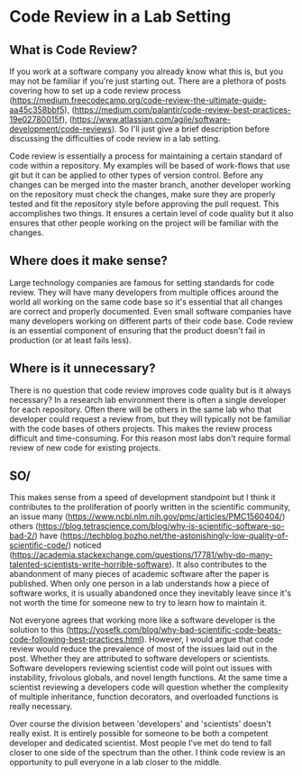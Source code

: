 # Code Review in a Lab Setting

## What is Code Review?
If you work at a software company you already know what this is, but you may not be familiar if you're just starting out. There are a plethora of posts covering how to set up a code review process (https://medium.freecodecamp.org/code-review-the-ultimate-guide-aa45c358bbf5), (https://medium.com/palantir/code-review-best-practices-19e02780015f), (https://www.atlassian.com/agile/software-development/code-reviews). So I'll just give a brief description before discussing the difficulties of code review in a lab setting.

Code review is essentially a process for maintaining a certain standard of code within a repository. My examples will be based of work-flows that use git but it can be applied to other types of version control. Before any changes can be merged into the master branch, another developer working on the repository must check the changes, make sure they are properly tested and fit the repository style before approving the pull request. This accomplishes two things. It ensures a certain level of code quality but it also ensures that other people working on the project will be familiar with the changes.

## Where does it make sense?
Large technology companies are famous for setting standards for code review. They will have many developers from multiple offices around the world all working on the same code base so it's essential that all changes are correct and properly documented. Even small software companies have many developers working on different parts of their code base. Code review is an essential component of ensuring that the product doesn't fail in production (or at least fails less). 

## Where is it unnecessary?
There is no question that code review improves code quality but is it always necessary? In a research lab environment there is often a single developer for each repository. Often there will be others in the same lab who that developer could request a review from, but they will typically not be familiar with the code bases of others projects. This makes the review process difficult and time-consuming. For this reason most labs don't require formal review of new code for existing projects.

## SO/
This makes sense from a speed of development standpoint but I think it contributes to the proliferation of poorly written in the scientific community, an issue many (https://www.ncbi.nlm.nih.gov/pmc/articles/PMC1560404/) others (https://blog.tetrascience.com/blog/why-is-scientific-software-so-bad-2/) have (https://techblog.bozho.net/the-astonishingly-low-quality-of-scientific-code/) noticed (https://academia.stackexchange.com/questions/17781/why-do-many-talented-scientists-write-horrible-software). It also contributes to the abandonment of many pieces of academic software after the paper is published. When only one person in a lab understands how a piece of software works, it is usually abandoned once they inevitably leave since it's not worth the time for someone new to try to learn how to maintain it.

Not everyone agrees that working more like a software developer is the solution to this (https://yosefk.com/blog/why-bad-scientific-code-beats-code-following-best-practices.html). However, I would argue that code review would reduce the prevalence of most of the issues laid out in the post. Whether they are attributed to software developers or scientists. Software developers reviewing scientist code will point out issues with instability, frivolous globals, and novel length functions. At the same time a scientist reviewing a developers code will question whether the complexity of multiple inheritance, function decorators, and overloaded functions is really necessary.

Over course the division between 'developers' and 'scientists' doesn't really exist. It is entirely possible for someone to be both a competent developer and dedicated scientist. Most people I've met do tend to fall closer to one side of the spectrum than the other. I think code review is an opportunity to pull everyone in a lab closer to the middle.

